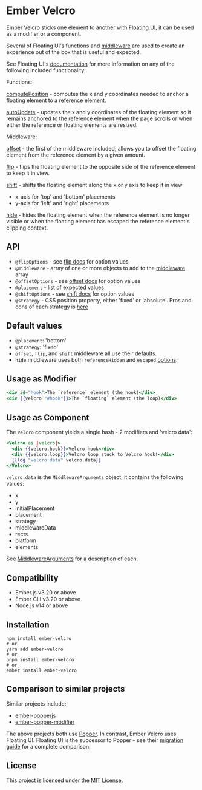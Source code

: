 Ember Velcro
==============================================================================

Ember Velcro sticks one element to another with [Floating UI](https://floating-ui.com/), it can be used as a modifier or a component.

Several of Floating UI's functions and [middleware](https://floating-ui.com/docs/middleware) are used to create an experience out of the box that is useful and expected.

See Floating UI's [documentation](https://floating-ui.com/docs/getting-started) for more information on any of the following included functionality.

Functions:

[computePosition](https://floating-ui.com/docs/computePosition) - computes the x and y coordinates needed to anchor a floating element to a reference element.

[autoUpdate](https://floating-ui.com/docs/autoUpdate) - updates the x and y coordinates of the floating element so it remains anchored to the reference element when the page scrolls or when either the reference or floating elements are resized.

Middleware:

[offset](https://floating-ui.com/docs/offset) - the first of the middleware included; allows you to offset the floating element from the reference element by a given amount.

[flip](https://floating-ui.com/docs/flip) - flips the floating element to the opposite side of the reference element to keep it in view.

[shift](https://floating-ui.com/docs/shift) - shifts the floating element along the x or y axis to keep it in view
* x-axis for 'top' and 'bottom' placements
* y-axis for 'left' and 'right' placements

[hide](https://floating-ui.com/docs/hide) - hides the floating element when the reference element is no longer visible or when the floating element has escaped the reference element's clipping context.


API
------------------------------------------------------------------------------

* `@flipOptions` - see [flip docs](https://floating-ui.com/docs/flip) for option values
* `@middleware` - array of one or more objects to add to the [middleware](https://floating-ui.com/docs/middleware) array
* `@offsetOptions` - see [offset docs](https://floating-ui.com/docs/offset) for option values
* `@placement` - list of [expected values](https://floating-ui.com/docs/computeposition#placement)
* `@shiftOptions` - see [shift docs](https://floating-ui.com/docs/shift) for option values
* `@strategy` - CSS position property, either 'fixed' or 'absolute'. Pros and cons of each strategy is [here](https://floating-ui.com/docs/computePosition#strategy)


Default values
------------------------------------------------------------------------------

* `@placement`: 'bottom'
* `@strategy`: 'fixed'
* `offset`, `flip`, and `shift` middleware all use their defaults.
* `hide` middleware uses both `referenceHidden` and `escaped` [options](https://floating-ui.com/docs/hide#options).

Usage as Modifier
------------------------------------------------------------------------------

```hbs
<div id="hook">The `reference` element (the hook)</div>
<div {{velcro "#hook"}}>The `floating` element (the loop)</div>
```

Usage as Component
------------------------------------------------------------------------------

The `Velcro` component yields a single hash - 2 modifiers and 'velcro data':

```hbs
<Velcro as |velcro|>
  <div {{velcro.hook}}>Velcro hook</div>
  <div {{velcro.loop}}>Velcro loop stuck to Velcro hook!</div>
  {{log "velcro data" velcro.data}}
</Velcro>
```

`velcro.data` is the `MiddlewareArguments` object, it contains the following values:

* x
* y
* initialPlacement
* placement
* strategy
* middlewareData
* rects
* platform
* elements

See [MiddlewareArguments](https://floating-ui.com/docs/middleware#middlewarearguments) for a description of each.

Compatibility
------------------------------------------------------------------------------

* Ember.js v3.20 or above
* Ember CLI v3.20 or above
* Node.js v14 or above


Installation
------------------------------------------------------------------------------

```
npm install ember-velcro
# or
yarn add ember-velcro
# or
pnpm install ember-velcro
# or
ember install ember-velcro
```

Comparison to similar projects
------------------------------------------------------------------------------

Similar projects include:

* [ember-popperjs](https://github.com/NullVoxPopuli/ember-popperjs)
* [ember-popper-modifier](https://github.com/adopted-ember-addons/ember-popper-modifier)

The above projects both use [Popper](https://popper.js.org/). In contrast, Ember Velcro uses Floating UI. Floating UI is the successor to Popper - see their [migration guide](https://floating-ui.com/docs/migration) for a complete comparison.

License
------------------------------------------------------------------------------

This project is licensed under the [MIT License](LICENSE.md).
